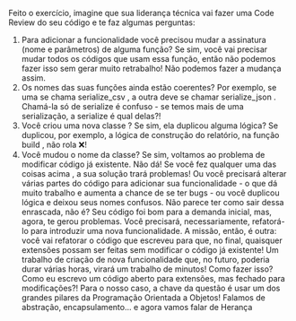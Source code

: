Feito o exercício, imagine que sua liderança técnica vai fazer uma Code Review do seu código e te faz algumas perguntas:
1. Para adicionar a funcionalidade você precisou mudar a assinatura (nome e parâmetros) de alguma função? Se sim, você vai precisar mudar todos os códigos que usam essa função, então não podemos fazer isso sem gerar muito retrabalho! Não podemos fazer a mudança assim.
2. Os nomes das suas funções ainda estão coerentes? Por exemplo, se uma se chama serialize_csv , a outra deve se chamar serialize_json . Chamá-la só de serialize é confuso - se temos mais de uma serialização, a serialize é qual delas?!
3. Você criou uma nova classe ? Se sim, ela duplicou alguma lógica? Se duplicou, por exemplo, a lógica de construção do relatório, na função build , não rola ❌!
4. Você mudou o nome da classe? Se sim, voltamos ao problema de modificar código já existente. Não dá!
Se você fez qualquer uma das coisas acima , a sua solução trará problemas! Ou você precisará alterar várias partes do código para adicionar sua funcionalidade - o que dá muito trabalho e aumenta a chance de se ter bugs - ou você duplicou lógica e deixou seus nomes confusos.
Não parece ter como sair dessa enrascada, não é? Seu código foi bom para a demanda inicial, mas, agora, te gerou problemas. Você precisará, necessariamente, refatorá-lo para introduzir uma nova funcionalidade. A missão, então, é outra: você vai refatorar o código que escreveu para que, no final, quaisquer extensões possam ser feitas sem modificar o código já existente! Um trabalho de criação de nova funcionalidade que, no futuro, poderia durar várias horas, virará um trabalho de minutos!
Como fazer isso? Como eu escrevo um código aberto para extensões, mas fechado para modificações?!
Para o nosso caso, a chave da questão é usar um dos grandes pilares da Programação Orientada a Objetos! Falamos de abstração, encapsulamento... e agora vamos falar de Herança
